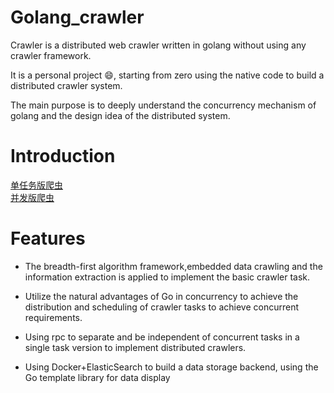 # Golang_crawler

Crawler is a distributed web crawler written in golang without using any crawler framework.


It is a personal project :smile:, starting from zero using the native code to build a distributed crawler system.


The main purpose is to deeply understand the concurrency mechanism of golang and the design idea of the distributed system.


# Introduction

[单任务版爬虫](https://wxning1107.github.io/2019/07/12/go-crawler1/)   
[并发版爬虫](https://wxning1107.github.io/2019/08/03/go-crawler2/)


# Features

- The breadth-first algorithm framework,embedded data crawling and the information extraction is applied to implement the basic crawler task.

- Utilize the natural advantages of Go in concurrency to achieve the distribution and scheduling of crawler tasks to achieve concurrent requirements.

- Using rpc to separate and be independent of concurrent tasks in a  single task version to implement distributed crawlers.

- Using Docker+ElasticSearch to build a data storage backend, using the Go template library for data display

<!-- ALL-CONTRIBUTORS-LIST: START - Do not remove or modify this section -->


<!-- ALL-CONTRIBUTORS-LIST:END -->

